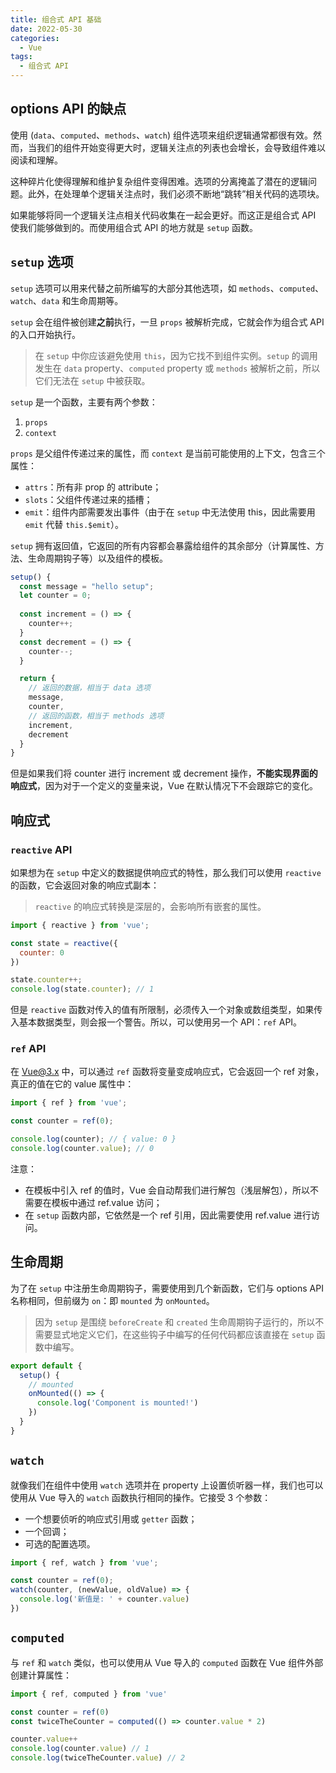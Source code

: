 ```yaml
---
title: 组合式 API 基础
date: 2022-05-30
categories:
  - Vue
tags:
  - 组合式 API
---
```


## options API 的缺点

使用 (`data`、`computed`、`methods`、`watch`) 组件选项来组织逻辑通常都很有效。然而，当我们的组件开始变得更大时，逻辑关注点的列表也会增长，会导致组件难以阅读和理解。

这种碎片化使得理解和维护复杂组件变得困难。选项的分离掩盖了潜在的逻辑问题。此外，在处理单个逻辑关注点时，我们必须不断地“跳转”相关代码的选项块。

如果能够将同一个逻辑关注点相关代码收集在一起会更好。而这正是组合式 API 使我们能够做到的。而使用组合式 API 的地方就是 `setup` 函数。

## `setup` 选项

`setup` 选项可以用来代替之前所编写的大部分其他选项，如 `methods`、`computed`、`watch`、`data` 和生命周期等。

`setup` 会在组件被创建**之前**执行，一旦 `props` 被解析完成，它就会作为组合式 API 的入口开始执行。

> 在 `setup` 中你应该避免使用 `this`，因为它找不到组件实例。`setup` 的调用发生在 `data` property、`computed` property 或 `methods` 被解析之前，所以它们无法在 `setup` 中被获取。

`setup` 是一个函数，主要有两个参数：

1. `props`
2. `context`

`props` 是父组件传递过来的属性，而 `context` 是当前可能使用的上下文，包含三个属性：

* `attrs`：所有非 prop 的 attribute；
* `slots`：父组件传递过来的插槽；
* `emit`：组件内部需要发出事件（由于在 `setup` 中无法使用 this，因此需要用 `emit` 代替 `this.$emit`）。

`setup` 拥有返回值，它返回的所有内容都会暴露给组件的其余部分（计算属性、方法、生命周期钩子等）以及组件的模板。

```js
setup() {
  const message = "hello setup";
  let counter = 0;
  
  const increment = () => {
    counter++;
  }
  const decrement = () => {
    counter--;
  }

  return {
    // 返回的数据，相当于 data 选项
    message,
    counter,
    // 返回的函数，相当于 methods 选项
    increment,
    decrement
  }
}
```

但是如果我们将 counter 进行 increment 或 decrement 操作，**不能实现界面的响应式**，因为对于一个定义的变量来说，Vue 在默认情况下不会跟踪它的变化。

## 响应式

### `reactive` API

如果想为在 `setup` 中定义的数据提供响应式的特性，那么我们可以使用 `reactive` 的函数，它会返回对象的响应式副本：

> `reactive` 的响应式转换是深层的，会影响所有嵌套的属性。

```js
import { reactive } from 'vue';

const state = reactive({
  counter: 0
})

state.counter++;
console.log(state.counter); // 1
```

但是 `reactive` 函数对传入的值有所限制，必须传入一个对象或数组类型，如果传入基本数据类型，则会报一个警告。所以，可以使用另一个 API：`ref` API。

### `ref` API

在 Vue@3.x 中，可以通过 `ref` 函数将变量变成响应式，它会返回一个 ref 对象，真正的值在它的 value 属性中：

```js
import { ref } from 'vue';

const counter = ref(0);

console.log(counter); // { value: 0 }
console.log(counter.value); // 0
```

注意：

* 在模板中引入 ref 的值时，Vue 会自动帮我们进行解包（浅层解包），所以不需要在模板中通过 ref.value 访问；
* 在 `setup` 函数内部，它依然是一个 ref 引用，因此需要使用 ref.value 进行访问。

## 生命周期

为了在 `setup` 中注册生命周期钩子，需要使用到几个新函数，它们与 options API 名称相同，但前缀为 `on`：即 `mounted` 为 `onMounted`。

> 因为 `setup` 是围绕 `beforeCreate` 和 `created` 生命周期钩子运行的，所以不需要显式地定义它们，在这些钩子中编写的任何代码都应该直接在 `setup` 函数中编写。

```js
export default {
  setup() {
    // mounted
    onMounted(() => {
      console.log('Component is mounted!')
    })
  }
}
```

## `watch`

就像我们在组件中使用 `watch` 选项并在 property 上设置侦听器一样，我们也可以使用从 Vue 导入的 `watch` 函数执行相同的操作。它接受 3 个参数：

* 一个想要侦听的响应式引用或 `getter` 函数；
* 一个回调；
* 可选的配置选项。

```js
import { ref, watch } from 'vue';

const counter = ref(0);
watch(counter, (newValue, oldValue) => {
  console.log('新值是: ' + counter.value)
})
```

## `computed`

与 `ref` 和 `watch` 类似，也可以使用从 Vue 导入的 `computed` 函数在 Vue 组件外部创建计算属性：

```js
import { ref, computed } from 'vue'

const counter = ref(0)
const twiceTheCounter = computed(() => counter.value * 2)

counter.value++
console.log(counter.value) // 1
console.log(twiceTheCounter.value) // 2
```